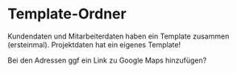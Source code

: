 # Template-Ordner

Kundendaten und Mitarbeiterdaten haben ein Template zusammen (ersteinmal).
Projektdaten hat ein eigenes Template!


Bei den Adressen ggf ein Link zu Google Maps hinzufügen?

